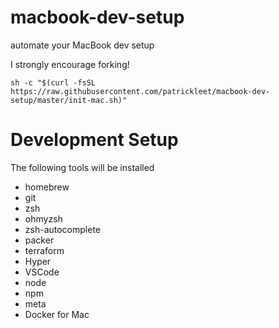 # macbook-dev-setup
automate your MacBook dev setup

I strongly encourage forking!

```
sh -c "$(curl -fsSL https://raw.githubusercontent.com/patrickleet/macbook-dev-setup/master/init-mac.sh)"
```

# Development Setup

The following tools will be installed

* homebrew
* git
* zsh
* ohmyzsh
* zsh-autocomplete
* packer
* terraform
* Hyper
* VSCode
* node
* npm
* meta
* Docker for Mac
